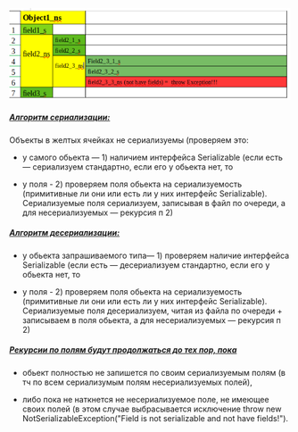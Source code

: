 

![image for readme.png](image%20for%20readme.png)



#####  <u> Алгоритм сериализации: </u>

Объекты в желтых ячейках не сериализуемы (проверяем это:

-   у самого обьекта — 1) наличием интерфейса Serializable (если есть — сериализуем стандартно, если его у обьекта нет, то
    
-   у поля - 2) проверяем поля обьекта на сериализуемость (примитивные ли они или есть ли у них интерфейс Serializable). Сериализуемые поля сериализуем, записывая в файл по очереди, а для несериализуемых — рекурсия п 2)
    

##### <u> Алгоритм десериализации: </u>

-   у обьекта запрашиваемого типа— 1) проверяем наличие интерфейса Serializable (если есть — десериализуем стандартно, если его у обьекта нет, то
    
-   у поля - 2) проверяем поля обьекта на сериализуемость (примитивные ли они или есть ли у них интерфейс Serializable). Сериализуемые поля десериализуем, читая из файла по очереди + записываем в поля обьекта, а для несериализуемых — рекурсия п 2)
    

  

#####  <u> Рекурсии по полям будут продолжаться до тех пор, пока </u>
- обьект полностью не запишется по своим сериализуемым полям (в тч по всем сериализумым полям несериализуемых полей),

- либо пока не наткнется не несериализуемое поле, не имеющее своих полей (в этом случае выбрасывается исключение throw new NotSerializableException("Field is not serializable and not have fields!").
